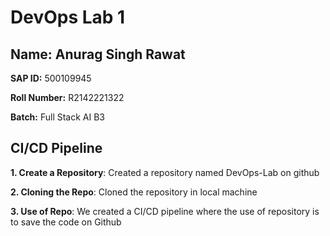 # DevOps Lab 1

## Name: Anurag Singh Rawat
**SAP ID:** 500109945

**Roll Number:** R2142221322

**Batch:** Full Stack AI B3

## CI/CD Pipeline

**1. Create a Repository**: Created a repository named DevOps-Lab on github

**2. Cloning the Repo**: Cloned the repository in local machine

**3. Use of Repo**: We created a CI/CD pipeline where the use of repository is to save the code on Github